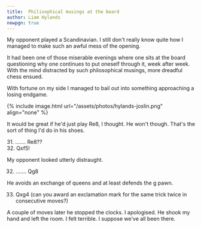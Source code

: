 ```yaml
---
title:  Philisophical musings at the board
author: Liam Hylands
newpgn: true
---
```


My opponent played a Scandinavian. I still don't really know quite how I managed to make such an awful mess of the opening.

It had been one of those miserable evenings where one sits at the board questioning why one continues to put oneself through it, week after week. With the mind distracted by such philosophical musings, more dreadful chess ensued.

With fortune on my side I managed to bail out into something approaching a losing endgame.

{% include image.html url="/assets/photos/hylands-joslin.png" align="none" %}

<div class="clearfix"></div>


 
It would be great if he'd just play Re8, I thought.  He won't though. That's the sort of thing I'd do in his shoes.  

<div>
 31. .......     Re8??<br/>
 32. Qxf5!<br/>

<p>My opponent looked utterly distraught.</p> 

 32. .......  Qg8<br/>

<p>He avoids an exchange of queens and at least defends the g pawn.</p>

 33. Qxg4 (can you award an exclamation mark for the same trick twice in consecutive moves?)

<p>A couple of moves later he stopped the clocks.  I apologised.  He shook my hand and left the room.  I felt terrible.  I suppose we've all been there.</p>
</div>

